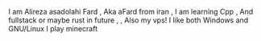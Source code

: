 I am Alireza asadolahi Fard , Aka aFard from iran , I am learning Cpp , And fullstack or maybe rust in future ,  , Also my vps! 
I like both Windows and GNU/Linux
I play minecraft
<!---
aFard88/aFard88 is a ✨ special ✨ repository because its `README.md` (this file) appears on your GitHub profile.
You can click the Preview link to take a look at your changes.
--->
